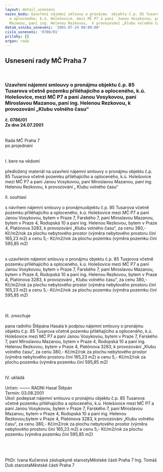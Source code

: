 ```yaml
---
layout: detail_usneseni
nazev_bodu: Uzavření nájemní smlouvy o pronájmu  objektu č.p. 85 Tusarova včetně pozemku  přiléhajícího
  a oploceného, k.ú. Holešovice, mezi MČ P7 a paní  Janou Vosykovou, paní Miroslavou
  Mazanou, paní ing. Helenou Rezkovou,  k provozování „Klubu volného času“
datum_vzniku_usneseni: '2001-07-24 00:00:00'
cislo_usneseni: '0786/01'
prilohy: []
organ: rada
---
```

<div id="ucUsn_pList" class="usn">
	<span><h2>Usnesení rady MČ Praha 7 </h2>
<br></span><div class="standBody">
<span><h3>Uzavření nájemní smlouvy o pronájmu  objektu č.p. 85 Tusarova včetně pozemku  přiléhajícího a oploceného, k.ú. Holešovice, mezi MČ P7 a paní  Janou Vosykovou, paní Miroslavou Mazanou, paní ing. Helenou Rezkovou,  k provozování „Klubu volného času“</h3></span><div class="center">
		<strong>č. 0786/01</strong><br>
	</div>
<div class="center">
		<strong>Ze dne 24.07.2001</strong><br><br>
	</div>
<br>Rada MČ Praha 7<br>po projednání<br><br><br>I.	bere na vědomí<br><br> předložený materiál  na uzavření nájemní smlouvy o pronájmu objektu č.p. 85 Tusarova včetně pozemku  přiléhajícího a oploceného, k.ú. Holešovice mezi MČ P7 a paní  Janou Vosykovou, paní Miroslavou Mazanou, paní ing. Helenou Rezkovou,  k provozování „ Klubu volného času“<br><br>II.	souhlasí <br><br>s návrhem nájemní smlouvy o pronájmuobjektu č.p. 85 Tusarova včetně pozemku  přiléhajícího a oploceného, k.ú. Holešovice mezi MČ P7 a paní  Janou Vosykovou, bytem v Praze 7, Farského 7, paní Miroslavou Mazanou, bytem v Praze 4, Rodopská 10 a paní ing. Helenou Rezkovou, bytem v Praze 4, Platónova 3283,   k provozování  „Klubu volného času“, za cenu 380,- Kč/m2/rok za plochu nebytového prostor (výměra nebytového prostoru činí 165,23 m2) a cenu 5,- Kč/m2/rok za plochu pozemku (výměra pozemku činí 595,85 m2)<br><br><br>s uzavřením nájemní smlouvy o pronájmu objektu č.p. 85 Tusarova včetně pozemku  přiléhajícího a oploceného, k.ú. Holešovice mezi MČ P7 a paní  Janou Vosykovou, bytem v Praze 7, Farského 7, paní Miroslavou Mazanou, bytem v Praze 4, Rodopská 10 a paní ing. Helenou Rezkovou, bytem v Praze 4, Platónova 3283,   k provozování „ Klubu volného času“, za cenu 380,- Kč/m2/rok za plochu nebytového prostor (výměra nebytového prostoru činí 165,23 m2) a cenu 5,- Kč/m2/rok za plochu pozemku (výměra pozemku činí 595,85 m2)<br><br><br><br>III.	zmocňuje <br><br>pana radního Štěpána Hasala k podpisu nájemní smlouvy o pronájmu objektu č.p. 85 Tusarova včetně pozemku  přiléhajícího a oploceného, k.ú. Holešovice mezi MČ P7 a paní  Janou Vosykovou, bytem v Praze 7, Farského 7, paní Miroslavou Mazanou, bytem v Praze 4, Rodopská 10 a paní ing. Helenou Rezkovou, bytem v Praze 4, Platónova 3283,   k provozování  „Klubu volného času“, za cenu 380,- Kč/m2/rok za plochu nebytového prostor (výměra nebytového prostoru činí 165,23 m2) a cenu 5,- Kč/m2/rok za plochu pozemku (výměra pozemku činí 595,85 m2)<br><br><br>IV.	ukládá <br><br> Určen:	–––––	RADNI Hasal Štěpán<br>Termín: 03.08.2001<br>Úkol:	podepsat nájemní smlouvu  o pronájmu objektu č.p. 85 Tusarova včetně pozemku  přiléhajícího a oploceného, k.ú. Holešovice mezi MČ P7 a paní  Janou Vosykovou, bytem v Praze 7, Farského 7, paní Miroslavou Mazanou, bytem v Praze 4, Rodopská 10 a paní ing. Helenou Rezkovou,bytem v Praze 4, Platónova 3283,   k provozování  „Klubu volného času“, za cenu 380,- Kč/m2/rok za plochu nebytového prostor (výměra nebytového prostoru činí 165,23 m2) a cenu 5,- Kč/m2/rok za plochu pozemku (výměra pozemku činí 595,85 m2)<br> <br><br><br> 	<br>PhDr. Ivana Kučerová zástupkyně starostyMěstské části Praha 7	Ing. Tomáš Dub starostaMěstské části Praha 7<br>	<br><br>
</div>
</div>